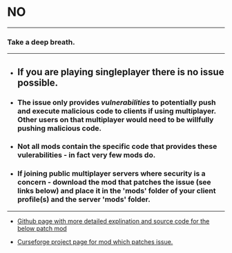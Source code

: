 # NO

---

### Take a deep breath.  

---

- ## If you are playing singleplayer there is no issue possible.

- ### The issue only provides _vulnerabilities_ to potentially push and execute malicious code to clients if using multiplayer.  Other users on that multiplayer would need to be willfully pushing malicious code.

- ### Not all mods contain the specific code that provides these vulerabilities - in fact very few mods do.

- ### If joining public multiplayer servers where security is a concern - download the mod that patches the issue (see links below) and place it in the 'mods' folder of your client profile(s) and the server 'mods' folder.

---

- [Github page with more detailed explination and source code for the below patch mod](https://github.com/dogboy21/serializationisbad/releases/tag/1.3)

- [Curseforge project page for mod which patches issue.](https://www.curseforge.com/minecraft/mc-mods/serializationisbad)
